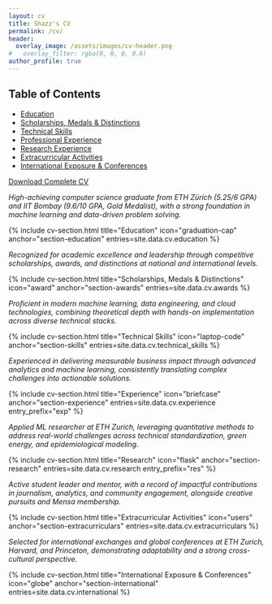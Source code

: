 ```yaml
---
layout: cv
title: Shazz's CV
permalink: /cv/
header:
  overlay_image: /assets/images/cv-header.png
#   overlay_filter: rgba(0, 0, 0, 0.6)
author_profile: true
---
```


## Table of Contents

- [Education](#section-education)
- [Scholarships, Medals & Distinctions](#section-awards)
- [Technical Skills](#section-skills)
- [Professional Experience](#section-experience)
- [Research Experience](#section-research)
- [Extracurricular Activities](#section-extracurriculars)
- [International Exposure & Conferences](#section-international)

<div class="cv-download">
   <a href="/assets/files/Shazz_CV.pdf" class="btn btn--primary">
      <i class="fas fa-download"></i> Download Complete CV
   </a>
</div>

_High-achieving computer science graduate from ETH Zürich (5.25/6 GPA) and IIT Bombay (9.6/10 GPA, Gold Medalist), with a strong foundation in machine learning and data-driven problem solving._

{% include cv-section.html
   title="Education"
   icon="graduation-cap"
   anchor="section-education"
   entries=site.data.cv.education %}

_Recognized for academic excellence and leadership through competitive scholarships, awards, and distinctions at national and international levels._

{% include cv-section.html
   title="Scholarships, Medals & Distinctions"
   icon="award"
   anchor="section-awards"
   entries=site.data.cv.awards %}

_Proficient in modern machine learning, data engineering, and cloud technologies, combining theoretical depth with hands-on implementation across diverse technical stacks._

{% include cv-section.html
   title="Technical Skills"
   icon="laptop-code"
   anchor="section-skills"
   entries=site.data.cv.technical_skills %}

_Experienced in delivering measurable business impact through advanced analytics and machine learning, consistently translating complex challenges into actionable solutions._

{% include cv-section.html
   title="Experience"
   icon="briefcase"
   anchor="section-experience"
   entries=site.data.cv.experience
   entry_prefix="exp" %}

_Applied ML researcher at ETH Zurich, leveraging quantitative methods to address real-world challenges across technical standardization, green energy, and epidemiological modeling._

{% include cv-section.html
   title="Research"
   icon="flask"
   anchor="section-research"
   entries=site.data.cv.research
   entry_prefix="res" %}

_Active student leader and mentor, with a record of impactful contributions in journalism, analytics, and community engagement, alongside creative pursuits and Mensa membership._

{% include cv-section.html
   title="Extracurricular Activities"
   icon="users"
   anchor="section-extracurriculars"
   entries=site.data.cv.extracurriculars %}

_Selected for international exchanges and global conferences at ETH Zurich, Harvard, and Princeton, demonstrating adaptability and a strong cross-cultural perspective._

{% include cv-section.html
   title="International Exposure & Conferences"
   icon="globe"
   anchor="section-international"
   entries=site.data.cv.international %}
